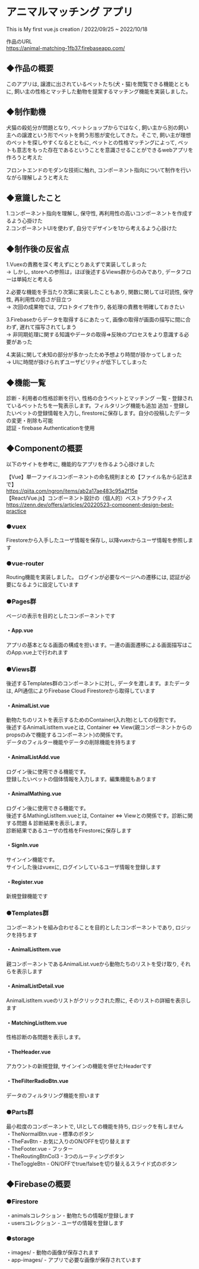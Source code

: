 # アニマルマッチング アプリ
This is My first vue.js creation /  2022/09/25 ~ 2022/10/18  
  
作品のURL  
https://animal-matching-1fb37.firebaseapp.com/

## ◆作品の概要
このアプリは, 譲渡に出されているペットたち(犬・猫)を閲覧できる機能とともに, 飼い主の性格とマッチした動物を提案するマッチング機能を実装しました。

## ◆制作動機
犬猫の殺処分が問題となり, ペットショップからではなく, 飼い主から別の飼い主への譲渡という形でペットを飼う形態が変化してきた。そこで, 飼い主が理想のペットを探しやすくなるとともに, ペットとの性格マッチングによって, ペットも意志をもった存在であるということを意識させることができるwebアプリを作ろうと考えた
  
フロントエンドのモダンな技術に触れ, コンポーネント指向について制作を行いながら理解しようと考えた

## ◆意識したこと
1.コンポーネント指向を理解し, 保守性, 再利用性の高いコンポーネントを作成するよう心掛けた  
2.コンポーネントUIを使わず, 自分でデザインを1から考えるよう心掛けた

## ◆制作後の反省点
1.Vuexの責務を深く考えずにとりあえずで実装してしまった  
 → しかし, storeへの参照は，ほぼ後述するViews群からのみであり, データフローは単純だと考える

2.必要な機能を手当たり次第に実装したこともあり, 関数に関しては可読性, 保守性, 再利用性の低さが目立つ  
 → 次回の成果物では, プロトタイプを作り, 各処理の責務を明確しておきたい
  
3.Firebaseからデータを取得するにあたって, 画像の取得が画面の描写に間に合わず, 遅れて描写されてしまう  
 → 非同期処理に関する知識やデータの取得⇒反映のプロセスをより意識する必要があった
 
4.実装に関して未知の部分が多かったため予想より時間が掛かってしまった  
 → UIに時間が掛けられずユーザビリティが低下してしまった
 
## ◆機能一覧
診断 - 利用者の性格診断を行い, 性格の合うペットとマッチング
一覧 - 登録されているペットたちを一覧表示します。フィルタリング機能も追加
追加 - 登録したいペットの登録情報を入力し, firestoreに保存します。自分の投稿したデータの変更・削除も可能  
認証 - firebase Authenticationを使用

## ◆Componentの概要
以下のサイトを参考に, 機能的なアプリを作るよう心掛けました  

【Vue】単一ファイルコンポーネントの命名規則まとめ【ファイル名から記法まで】  
https://qiita.com/ngron/items/ab2a17ae483c95a2f15e  
【React/Vue.js】コンポーネント設計の（個人的）ベストプラクティス  
https://zenn.dev/offers/articles/20220523-component-design-best-practice 

### ●vuex
Firestoreから入手したユーザ情報を保存し, 以降vuexからユーザ情報を参照します

### ●vue-router
Routing機能を実装しました。
ログインが必要なページへの遷移には, 認証が必要になるように設定しています

### ●Pages群
ページの表示を目的としたコンポーネントです

#### ・App.vue
アプリの基本となる画面の構成を担います。一連の画面遷移による画面描写はこのApp.vue上で行われます

### ●Views群
後述するTemplates群のコンポーネントに対し, データを渡します。またデータは, API通信によりFirebase Cloud Firestoreから取得しています

#### ・AnimalList.vue
動物たちのリストを表示するためのContainer(入れ物)としての役割です。  
後述するAnimalListItem.vueとは, Container ⇔ View(親コンポーネントからのpropsのみで機能するコンポーネント)の関係です。  
データのフィルター機能やデータの削除機能を持ちます

#### ・AnimalListAdd.vue
ログイン後に使用できる機能です。  
登録したいペットの個体情報を入力します。編集機能もあります

#### ・AnimalMathing.vue
ログイン後に使用できる機能です。  
後述するMathingListItem.vueとは, Container ⇔ Viewとの関係です。診断に関する問題 & 診断結果を表示します。  
診断結果であるユーザの性格をFirestoreに保存します

#### ・SignIn.vue
サインイン機能です。  
サインした後はvuexに, ログインしているユーザ情報を登録します

#### ・Register.vue
新規登録機能です

### ●Templates群
コンポーネントを組み合わせることを目的としたコンポーネントであり, ロジックを持ちます

#### ・AnimalListItem.vue
親コンポーネントであるAnimalList.vueから動物たちのリストを受け取り, それらを表示します

#### ・AnimalListDetail.vue
AnimalListItem.vueのリストがクリックされた際に, そのリストの詳細を表示します

#### ・MatchingListItem.vue
性格診断の各問題を表示します。

#### ・TheHeader.vue
アカウントの新規登録, サインインの機能を併せたHeaderです

#### ・TheFilterRadioBtn.vue
データのフィルタリング機能を担います

### ●Parts群
最小粒度のコンポーネントで, UIとしての機能を持ち, ロジックを有しません   
・TheNormalBtn.vue - 標準のボタン  
・TheFavBtn - お気に入りのON/OFFを切り替えます  
・TheFooter.vue - フッター  
・TheRoutingBtnCol3 - 3つのルーティングボタン   
・TheToggleBtn - ON/OFFでtrue/falseを切り替えるスライド式のボタン

## ◆Firebaseの概要

### ●Firestore
・animalsコレクション - 動物たちの情報が登録します  
・usersコレクション - ユーザの情報を登録します

### ●storage
・images/ - 動物の画像が保存されます  
・app-images/ - アプリで必要な画像が保存されています


